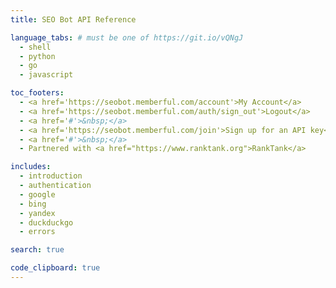 ```yaml
---
title: SEO Bot API Reference

language_tabs: # must be one of https://git.io/vQNgJ
  - shell
  - python
  - go
  - javascript

toc_footers:
  - <a href='https://seobot.memberful.com/account'>My Account</a>
  - <a href='https://seobot.memberful.com/auth/sign_out'>Logout</a>
  - <a href='#'>&nbsp;</a>
  - <a href='https://seobot.memberful.com/join'>Sign up for an API key</a>
  - <a href='#'>&nbsp;</a>
  - Partnered with <a href="https://www.ranktank.org">RankTank</a>

includes:
  - introduction
  - authentication
  - google
  - bing
  - yandex
  - duckduckgo
  - errors

search: true

code_clipboard: true
---
```

